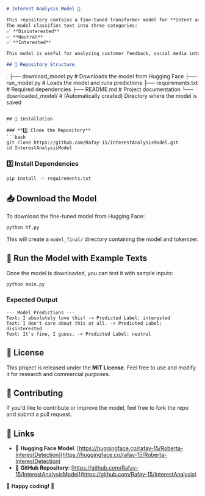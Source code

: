 ```markdown
# Interest Analysis Model 🎯  

This repository contains a fine-tuned transformer model for **intent analysis**, built on `j-hartmann/emotion-english-distilroberta-base`.  
The model classifies text into three categories:  
✅ **Disinterested**  
✅ **Neutral**  
✅ **Interested**  

This model is useful for analyzing customer feedback, social media interactions, and other text-based user intent scenarios.

## 📂 Repository Structure
```
.
├── download_model.py   # Downloads the model from Hugging Face
├── run_model.py        # Loads the model and runs predictions
├── requirements.txt    # Required dependencies
├── README.md           # Project documentation
└── downloaded_model/   # (Automatically created) Directory where the model is saved
```

## 🚀 Installation  

### **1️⃣ Clone the Repository**  
```bash
git clone https://github.com/Rafay-15/InterestAnalysisModel.git
cd InterestAnalysisModel
```

### **2️⃣ Install Dependencies**  
```bash
pip install -r requirements.txt
```

## 📥 Download the Model  
To download the fine-tuned model from Hugging Face:  
```bash
python hf.py
```
This will create a `model_final/` directory containing the model and tokenizer.

## 🔄 Run the Model with Example Texts  
Once the model is downloaded, you can test it with sample inputs:  
```bash
python main.py
```

### **Expected Output**
```
--- Model Predictions ---
Text: I absolutely love this! -> Predicted Label: interested
Text: I don't care about this at all. -> Predicted Label: disinterested
Text: It's fine, I guess. -> Predicted Label: neutral
```


## 📜 License  
This project is released under the **MIT License**. Feel free to use and modify it for research and commercial purposes.

## 🤝 Contributing  
If you'd like to contribute or improve the model, feel free to fork the repo and submit a pull request.

## 🔗 Links  
- 🤗 **Hugging Face Model**: [https://huggingface.co/rafay-15/Roberta-InterestDetection](https://huggingface.co/rafay-15/Roberta-InterestDetection)  
- 📂 **GitHub Repository**: [https://github.com/Rafay-15/InterestAnalysisModel](https://github.com/Rafay-15/InterestAnalysis)  

🚀 **Happy coding!** 🎯
